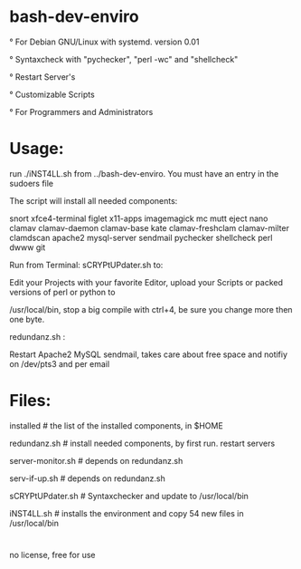 # bash-dev-enviro

° For Debian GNU/Linux with systemd. version 0.01

° Syntaxcheck with "pychecker", "perl -wc" and "shellcheck"

° Restart Server's

° Customizable Scripts

° For Programmers and Administrators

# Usage:

run ./iNST4LL.sh from ../bash-dev-enviro. You must have an entry in the sudoers file

The script will install all needed components:

snort xfce4-terminal figlet x11-apps imagemagick mc mutt eject nano clamav clamav-daemon clamav-base kate 
clamav-freshclam clamav-milter clamdscan apache2 mysql-server sendmail pychecker shellcheck perl dwww git

Run from Terminal: sCRYPtUPdater.sh to:

Edit your Projects with your favorite Editor, upload your Scripts or packed versions of perl or python to 

/usr/local/bin, stop a big compile with ctrl+4, be sure you change more then one byte.

redundanz.sh :

Restart Apache2 MySQL sendmail, takes care about free space and notifiy on /dev/pts3 and per email

# Files:

installed # the list of the installed components, in $HOME

redundanz.sh # install needed components, by first run. restart servers

server-monitor.sh # depends on redundanz.sh

serv-if-up.sh # depends on redundanz.sh

sCRYPtUPdater.sh # Syntaxchecker and update to /usr/local/bin

iNST4LL.sh # installs the environment and copy 54 new files in /usr/local/bin

#

no license, free for use
